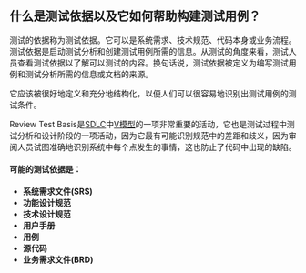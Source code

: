 ## 什么是测试依据以及它如何帮助构建测试用例？

测试的依据称为测试依据。它可以是系统需求、技术规范、代码本身或业务流程。测试依据是启动测试分析和创建测试用例所需的信息。从测试的角度来看，测试人员查看测试依据以了解可以测试的内容。换句话说，测试依据被定义为编写测试用例和测试分析所需的信息或文档的来源。

它应该被很好地定义和充分地结构化，以便人们可以很容易地识别出测试用例的测试条件。

Review Test Basis是[SDLC](https://toolsqa.com/software-testing/software-development-life-cycle/)中[V模型](https://toolsqa.com/software-testing/sdlc-v-model/)的一项非常重要的活动，它也是测试过程中测试分析和设计阶段的一项活动，因为它最有可能识别规范中的差距和歧义，因为审阅人员试图准确地识别系统中每个点发生的事情，这也防止了代码中出现的缺陷。

#### 可能的测试依据是：

-   **系统需求文件(SRS)**
-   **功能设计规范**
-   **技术设计规范**
-   **用户手册**
-   **用例**
-   **源代码**
-   **业务需求文件(BRD)**